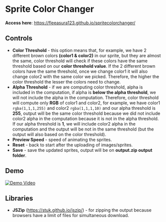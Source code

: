 # Sprite Color Changer

**Access here**: https://fleeasura123.github.io/spritecolorchanger/

## Controls
- **Color Threshold** - this option means that, for example, we have 2 different brown colors **(color1 & color2)** in our sprite, but they are almost the same, color threshold will check if these colors have the same threshold based on our **color threshold value**. If the 2 different brown colors have the same threshold, once we change color1 it will also change color2 with the same color we picked. Therefore, the higher the color threshold the lesser the colors need to change.
- **Alpha Threshold** - if we are computing color threshold, alpha is included in the computation, if alpha is **below the alpha threshold**, we will not include the alpha in the computation. Therefore, color threshold will compute only **RGB** of color1 and color2, for example, we have color1 ```rgba(1,1,1,255)``` and color2 ```rgba(1,1,1,10)``` and our alpha threshold is **255**, output will be the same color threshold because we did not include color2 alpha in the computation because it is not in the alpha threshold. If our alpha threshold is **1**, we will include color2 alpha in the computation and the output will be not in the same threshold (but the output will also based on the color threshold).
- **Preview Speed** - speed of animating the sprites.
- **Reset** - back to start after the uploading of images/sprites.
- **Save** - save the updated sprites, output will be on **output.zip output folder**.

## Demo
[![Demo Video](http://img.youtube.com/vi/id/0.jpg)](http://www.youtube.com/watch?v=YOUTUBE_VIDEO_ID_HERE "Video Title")

## Libraries
- **JSZip** (https://stuk.github.io/jszip/) - for zipping the output because browsers have a limit of files for simultaneous download.